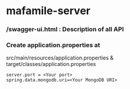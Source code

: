 # mafamile-server

### /swagger-ui.html : Description of all API

### Create application.properties at

src/main/resources/application.properties &
target/classes/application.properties
```
server.port = <Your port>
spring.data.mongodb.uri=<Your MongoDB URI>
```
